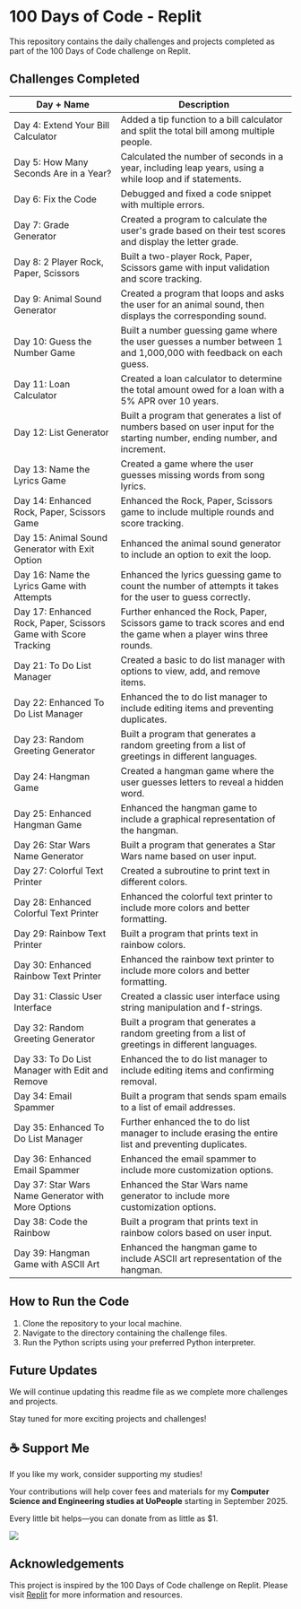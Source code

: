 # 100 Days of Code - Replit

This repository contains the daily challenges and projects completed as part of the 100 Days of Code challenge on Replit.

## Challenges Completed

| Day + Name | Description |
|------------|-------------|
| Day 4: Extend Your Bill Calculator | Added a tip function to a bill calculator and split the total bill among multiple people. |
| Day 5: How Many Seconds Are in a Year? | Calculated the number of seconds in a year, including leap years, using a while loop and if statements. |
| Day 6: Fix the Code | Debugged and fixed a code snippet with multiple errors. |
| Day 7: Grade Generator | Created a program to calculate the user's grade based on their test scores and display the letter grade. |
| Day 8: 2 Player Rock, Paper, Scissors | Built a two-player Rock, Paper, Scissors game with input validation and score tracking. |
| Day 9: Animal Sound Generator | Created a program that loops and asks the user for an animal sound, then displays the corresponding sound. |
| Day 10: Guess the Number Game | Built a number guessing game where the user guesses a number between 1 and 1,000,000 with feedback on each guess. |
| Day 11: Loan Calculator | Created a loan calculator to determine the total amount owed for a loan with a 5% APR over 10 years. |
| Day 12: List Generator | Built a program that generates a list of numbers based on user input for the starting number, ending number, and increment. |
| Day 13: Name the Lyrics Game | Created a game where the user guesses missing words from song lyrics. |
| Day 14: Enhanced Rock, Paper, Scissors Game | Enhanced the Rock, Paper, Scissors game to include multiple rounds and score tracking. |
| Day 15: Animal Sound Generator with Exit Option | Enhanced the animal sound generator to include an option to exit the loop. |
| Day 16: Name the Lyrics Game with Attempts | Enhanced the lyrics guessing game to count the number of attempts it takes for the user to guess correctly. |
| Day 17: Enhanced Rock, Paper, Scissors Game with Score Tracking | Further enhanced the Rock, Paper, Scissors game to track scores and end the game when a player wins three rounds. |
| Day 21: To Do List Manager | Created a basic to do list manager with options to view, add, and remove items. |
| Day 22: Enhanced To Do List Manager | Enhanced the to do list manager to include editing items and preventing duplicates. |
| Day 23: Random Greeting Generator | Built a program that generates a random greeting from a list of greetings in different languages. |
| Day 24: Hangman Game | Created a hangman game where the user guesses letters to reveal a hidden word. |
| Day 25: Enhanced Hangman Game | Enhanced the hangman game to include a graphical representation of the hangman. |
| Day 26: Star Wars Name Generator | Built a program that generates a Star Wars name based on user input. |
| Day 27: Colorful Text Printer | Created a subroutine to print text in different colors. |
| Day 28: Enhanced Colorful Text Printer | Enhanced the colorful text printer to include more colors and better formatting. |
| Day 29: Rainbow Text Printer | Built a program that prints text in rainbow colors. |
| Day 30: Enhanced Rainbow Text Printer | Enhanced the rainbow text printer to include more colors and better formatting. |
| Day 31: Classic User Interface | Created a classic user interface using string manipulation and f-strings. |
| Day 32: Random Greeting Generator | Built a program that generates a random greeting from a list of greetings in different languages. |
| Day 33: To Do List Manager with Edit and Remove | Enhanced the to do list manager to include editing items and confirming removal. |
| Day 34: Email Spammer | Built a program that sends spam emails to a list of email addresses. |
| Day 35: Enhanced To Do List Manager | Further enhanced the to do list manager to include erasing the entire list and preventing duplicates. |
| Day 36: Enhanced Email Spammer | Enhanced the email spammer to include more customization options. |
| Day 37: Star Wars Name Generator with More Options | Enhanced the Star Wars name generator to include more customization options. |
| Day 38: Code the Rainbow | Built a program that prints text in rainbow colors based on user input. |
| Day 39: Hangman Game with ASCII Art | Enhanced the hangman game to include ASCII art representation of the hangman. |


## How to Run the Code

1. Clone the repository to your local machine.
2. Navigate to the directory containing the challenge files.
3. Run the Python scripts using your preferred Python interpreter.

## Future Updates

We will continue updating this readme file as we complete more challenges and projects.

Stay tuned for more exciting projects and challenges!

## ☕ Support Me

If you like my work, consider supporting my studies!

Your contributions will help cover fees and materials for my **Computer Science and Engineering studies at UoPeople** starting in September 2025.

Every little bit helps—you can donate from as little as $1.

<a href="https://ko-fi.com/miqueasmd"><img src="https://ko-fi.com/img/githubbutton_sm.svg" /></a>

## Acknowledgements

This project is inspired by the 100 Days of Code challenge on Replit. Please visit [Replit](https://replit.com/) for more information and resources.